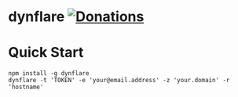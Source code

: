  dynflare [![Donations][]][gratipay]
==========

[Donations]: http://img.shields.io/gratipay/rummik.svg
[gratipay]: https://gratipay.com/rummik/

# Quick Start

```
npm install -g dynflare
dynflare -t 'TOKEN' -e 'your@email.address' -z 'your.domain' -r 'hostname'
```


